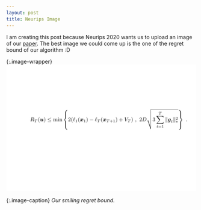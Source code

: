 ```yaml
---
layout: post
title: Neurips Image
---
```


I am creating this post because Neurips 2020 wants us to upload an image of our [paper](https://arxiv.org/abs/2006.07503).
The best image we could come up is the one of the regret bound of our algorithm :D


{:.image-wrapper}
![bandit](/images/regret_bound.png)

{:.image-caption}
*Our smiling regret bound.*
